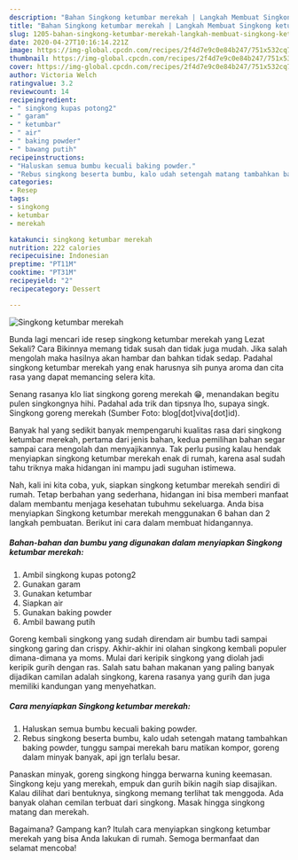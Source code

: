 ```yaml
---
description: "Bahan Singkong ketumbar merekah | Langkah Membuat Singkong ketumbar merekah Yang Mudah Dan Praktis"
title: "Bahan Singkong ketumbar merekah | Langkah Membuat Singkong ketumbar merekah Yang Mudah Dan Praktis"
slug: 1205-bahan-singkong-ketumbar-merekah-langkah-membuat-singkong-ketumbar-merekah-yang-mudah-dan-praktis
date: 2020-04-27T10:16:14.221Z
image: https://img-global.cpcdn.com/recipes/2f4d7e9c0e84b247/751x532cq70/singkong-ketumbar-merekah-foto-resep-utama.jpg
thumbnail: https://img-global.cpcdn.com/recipes/2f4d7e9c0e84b247/751x532cq70/singkong-ketumbar-merekah-foto-resep-utama.jpg
cover: https://img-global.cpcdn.com/recipes/2f4d7e9c0e84b247/751x532cq70/singkong-ketumbar-merekah-foto-resep-utama.jpg
author: Victoria Welch
ratingvalue: 3.2
reviewcount: 14
recipeingredient:
- " singkong kupas potong2"
- " garam"
- " ketumbar"
- " air"
- " baking powder"
- " bawang putih"
recipeinstructions:
- "Haluskan semua bumbu kecuali baking powder."
- "Rebus singkong beserta bumbu, kalo udah setengah matang tambahkan baking powder, tunggu sampai merekah baru matikan kompor, goreng dalam minyak banyak, api jgn terlalu besar."
categories:
- Resep
tags:
- singkong
- ketumbar
- merekah

katakunci: singkong ketumbar merekah 
nutrition: 222 calories
recipecuisine: Indonesian
preptime: "PT11M"
cooktime: "PT31M"
recipeyield: "2"
recipecategory: Dessert

---
```



![Singkong ketumbar merekah](https://img-global.cpcdn.com/recipes/2f4d7e9c0e84b247/751x532cq70/singkong-ketumbar-merekah-foto-resep-utama.jpg)

Bunda lagi mencari ide resep singkong ketumbar merekah yang Lezat Sekali? Cara Bikinnya memang tidak susah dan tidak juga mudah. Jika salah mengolah maka hasilnya akan hambar dan bahkan tidak sedap. Padahal singkong ketumbar merekah yang enak harusnya sih punya aroma dan cita rasa yang dapat memancing selera kita.

Senang rasanya klo liat singkong goreng merekah 😁, menandakan begitu pulen singkongnya hihi. Padahal ada trik dan tipsnya lho, supaya singk. Singkong goreng merekah (Sumber Foto: blog[dot]viva[dot]id).

Banyak hal yang sedikit banyak mempengaruhi kualitas rasa dari singkong ketumbar merekah, pertama dari jenis bahan, kedua pemilihan bahan segar sampai cara mengolah dan menyajikannya. Tak perlu pusing kalau hendak menyiapkan singkong ketumbar merekah enak di rumah, karena asal sudah tahu triknya maka hidangan ini mampu jadi suguhan istimewa.


Nah, kali ini kita coba, yuk, siapkan singkong ketumbar merekah sendiri di rumah. Tetap berbahan yang sederhana, hidangan ini bisa memberi manfaat dalam membantu menjaga kesehatan tubuhmu sekeluarga. Anda bisa menyiapkan Singkong ketumbar merekah menggunakan 6 bahan dan 2 langkah pembuatan. Berikut ini cara dalam membuat hidangannya.

<!--inarticleads1-->

##### Bahan-bahan dan bumbu yang digunakan dalam menyiapkan Singkong ketumbar merekah:

1. Ambil  singkong kupas potong2
1. Gunakan  garam
1. Gunakan  ketumbar
1. Siapkan  air
1. Gunakan  baking powder
1. Ambil  bawang putih


Goreng kembali singkong yang sudah direndam air bumbu tadi sampai singkong garing dan crispy. Akhir-akhir ini olahan singkong kembali populer dimana-dimana ya moms. Mulai dari keripik singkong yang diolah jadi keripik gurih dengan ras. Salah satu bahan makanan yang paling banyak dijadikan camilan adalah singkong, karena rasanya yang gurih dan juga memiliki kandungan yang menyehatkan. 

<!--inarticleads2-->

##### Cara menyiapkan Singkong ketumbar merekah:

1. Haluskan semua bumbu kecuali baking powder.
1. Rebus singkong beserta bumbu, kalo udah setengah matang tambahkan baking powder, tunggu sampai merekah baru matikan kompor, goreng dalam minyak banyak, api jgn terlalu besar.


Panaskan minyak, goreng singkong hingga berwarna kuning keemasan. Singkong keju yang merekah, empuk dan gurih bikin nagih siap disajikan. Kalau dilihat dari bentuknya, singkong memang terlihat tak menggoda. Ada banyak olahan cemilan terbuat dari singkong. Masak hingga singkong matang dan merekah. 

Bagaimana? Gampang kan? Itulah cara menyiapkan singkong ketumbar merekah yang bisa Anda lakukan di rumah. Semoga bermanfaat dan selamat mencoba!
